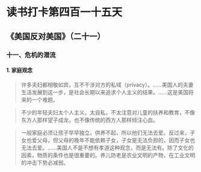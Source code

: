 读书打卡第四百一十五天
===

《美国反对美国》（二十一）
---

### 十一、危机的潜流

#### 1. 家庭观念

> 许多夫妇都相敬如宾，互不干涉对方的私域（privacy）。……美国人的夫妻生活发展到这一步，是社会长期以来追求个人主义的结果。……这是美国将来的一个难题。

> 不少的年轻夫妇太个人主义，太自私，不太注意对儿童的扶养和教育，不像东方人那样望子成龙，也不像传统的西方人那样倾注心血。

> 一般家庭必须让孩子早早独立，供养不起，所以他们无法去爱。反过来，子女也爱父母，但父母的晚年不能依赖子女，子女是无法负担的，因而子女也无法去爱。……美国人不是不想有孝道这种观念，而是无法有。除了文化的因素，物质的条件也是很重要的。养儿防老是农业文明的产物，在工业文明的冲击下势必减弱。